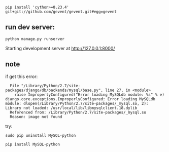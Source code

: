 
`pip install 'cython>=0.23.4' git+git://github.com/gevent/gevent.git#egg=gevent`


## run dev server:

`python manage.py runserver`

Starting development server at http://127.0.0.1:8000/


## note

if get this error:

```
  File "/Library/Python/2.7/site-packages/django/db/backends/mysql/base.py", line 27, in <module>
    raise ImproperlyConfigured("Error loading MySQLdb module: %s" % e)
django.core.exceptions.ImproperlyConfigured: Error loading MySQLdb module: dlopen(/Library/Python/2.7/site-packages/_mysql.so, 2): Library not loaded: /usr/local/lib/libmysqlclient.18.dylib
  Referenced from: /Library/Python/2.7/site-packages/_mysql.so
  Reason: image not found
```

try:

`sudo pip uninstall MySQL-python`

`pip install MySQL-python`